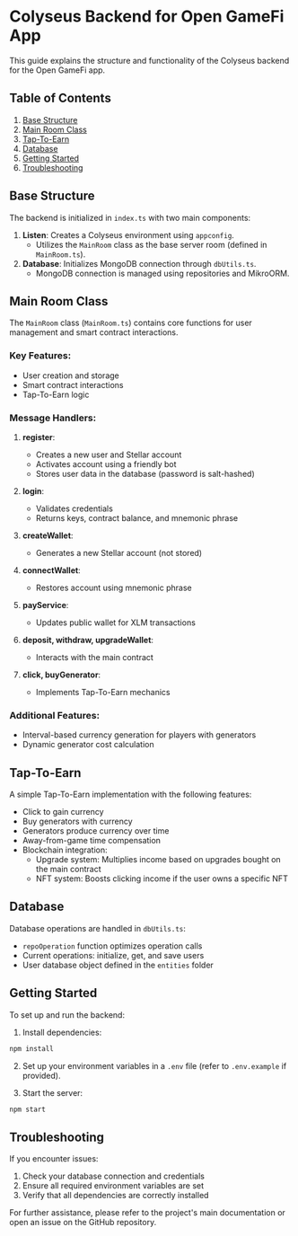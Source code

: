 # Colyseus Backend for Open GameFi App

This guide explains the structure and functionality of the Colyseus backend for the Open GameFi app.

## Table of Contents
1. [Base Structure](#base-structure)
2. [Main Room Class](#main-room-class)
3. [Tap-To-Earn](#Tap-To-Earn)
4. [Database](#database)
5. [Getting Started](#getting-started)
6. [Troubleshooting](#troubleshooting)

## Base Structure

The backend is initialized in `index.ts` with two main components:

1. **Listen**: Creates a Colyseus environment using `appconfig`.
   - Utilizes the `MainRoom` class as the base server room (defined in `MainRoom.ts`).
2. **Database**: Initializes MongoDB connection through `dbUtils.ts`.
   - MongoDB connection is managed using repositories and MikroORM.

## Main Room Class

The `MainRoom` class (`MainRoom.ts`) contains core functions for user management and smart contract interactions.

### Key Features:
- User creation and storage
- Smart contract interactions
- Tap-To-Earn logic

### Message Handlers:

1. **register**: 
   - Creates a new user and Stellar account
   - Activates account using a friendly bot
   - Stores user data in the database (password is salt-hashed)

2. **login**: 
   - Validates credentials
   - Returns keys, contract balance, and mnemonic phrase

3. **createWallet**: 
   - Generates a new Stellar account (not stored)

4. **connectWallet**: 
   - Restores account using mnemonic phrase

5. **payService**: 
   - Updates public wallet for XLM transactions

6. **deposit, withdraw, upgradeWallet**: 
   - Interacts with the main contract

7. **click, buyGenerator**: 
   - Implements Tap-To-Earn mechanics

### Additional Features:
- Interval-based currency generation for players with generators
- Dynamic generator cost calculation

## Tap-To-Earn

A simple Tap-To-Earn implementation with the following features:

- Click to gain currency
- Buy generators with currency
- Generators produce currency over time
- Away-from-game time compensation
- Blockchain integration:
  - Upgrade system: Multiplies income based on upgrades bought on the main contract
  - NFT system: Boosts clicking income if the user owns a specific NFT

## Database

Database operations are handled in `dbUtils.ts`:

- `repoOperation` function optimizes operation calls
- Current operations: initialize, get, and save users
- User database object defined in the `entities` folder

## Getting Started

To set up and run the backend:

1. Install dependencies:
```bash
npm install
```
2. Set up your environment variables in a `.env` file (refer to `.env.example` if provided).

3. Start the server:

```bash
npm start
```

## Troubleshooting

If you encounter issues:

1. Check your database connection and credentials
2. Ensure all required environment variables are set
3. Verify that all dependencies are correctly installed

For further assistance, please refer to the project's main documentation or open an issue on the GitHub repository.